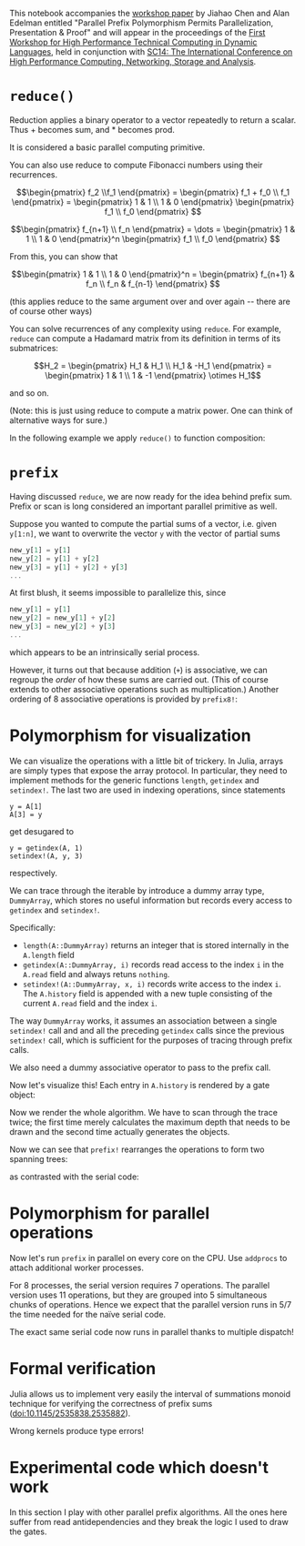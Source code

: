 


This notebook accompanies the [workshop paper](http://jiahao.github.io/parallel-prefix/) by Jiahao Chen and Alan Edelman entitled "Parallel Prefix Polymorphism Permits Parallelization, Presentation & Proof" and will appear in the proceedings of the [First Workshop for High Performance Technical Computing in Dynamic Languages](http://jiahao.github.io/hptcdl-sc14/), held in conjunction with [SC14: The International Conference on High Performance Computing, Networking, Storage and Analysis](http://sc14.supercomputing.org/).



# `reduce()`

Reduction applies a binary operator to a vector repeatedly to return a scalar. Thus + becomes sum, and * becomes prod.

It is considered a basic parallel computing primitive.



You can also use reduce to compute Fibonacci numbers using their recurrences.

$$\begin{pmatrix} f_2 \\f_1 \end{pmatrix} = \begin{pmatrix} f_1 + f_0 \\ f_1 \end{pmatrix}
= \begin{pmatrix} 1 & 1 \\ 1 & 0 \end{pmatrix} \begin{pmatrix} f_1 \\ f_0 \end{pmatrix} $$

$$\begin{pmatrix} f_{n+1} \\ f_n \end{pmatrix} = \dots
= \begin{pmatrix} 1 & 1 \\ 1 & 0 \end{pmatrix}^n \begin{pmatrix} f_1 \\ f_0 \end{pmatrix} $$

From this, you can show that

$$\begin{pmatrix} 1 & 1 \\ 1 & 0 \end{pmatrix}^n  = \begin{pmatrix} f_{n+1} & f_n \\ f_n & f_{n-1} \end{pmatrix} $$

(this applies reduce to the same argument over and over again -- there are of course other ways)

You can solve recurrences of any complexity using `reduce`. For example, `reduce` can compute a Hadamard matrix from its definition in terms of its submatrices:

$$H_2 = \begin{pmatrix} H_1 & H_1 \\ H_1 & -H_1 \end{pmatrix} = \begin{pmatrix} 1 & 1 \\ 1 & -1 \end{pmatrix} \otimes H_1$$

and so on.

(Note: this is just using reduce to compute a matrix power.
One can think of alternative ways for sure.)

In the following example we apply `reduce()` to  function composition:

# `prefix`

Having discussed `reduce`, we are now ready for the idea behind prefix sum.
Prefix or scan is long considered an important parallel
primitive as well.

Suppose you wanted to compute the partial sums of a vector, i.e. given
`y[1:n]`, we want to overwrite the vector `y` with the vector of partial sums

```julia
new_y[1] = y[1]
new_y[2] = y[1] + y[2]
new_y[3] = y[1] + y[2] + y[3]
...
```

At first blush, it seems impossible to parallelize this, since

```julia
new_y[1] = y[1]
new_y[2] = new_y[1] + y[2]
new_y[3] = new_y[2] + y[3]
...
```

which appears to be an intrinsically serial process.

However, it turns out that because addition (`+`) is associative, we can regroup the _order_ of how these sums are carried out. (This of course extends to other associative operations such as multiplication.) Another ordering of 8 associative operations is provided by `prefix8!`:

# Polymorphism for visualization

We can visualize the operations with a little bit of trickery. In Julia, arrays are simply types that expose the array protocol. In particular, they need to implement  methods for the generic functions `length`, `getindex` and `setindex!`. The last two are used in indexing operations, since statements

    y = A[1]
    A[3] = y
    
get desugared to

    y = getindex(A, 1)
    setindex!(A, y, 3)
    
respectively.

We can trace through the iterable by introduce a dummy array type, `DummyArray`, which stores no useful information but records every access to `getindex` and `setindex!`.

Specifically:

- `length(A::DummyArray)` returns an integer that is stored internally in the `A.length` field
- `getindex(A::DummyArray, i)` records read access to the index `i` in the `A.read` field and always retuns `nothing`.
- `setindex!(A::DummyArray, x, i)` records write access to the index `i`. The `A.history` field is appended with a new tuple consisting of the current `A.read` field and the index `i`. 

The way `DummyArray` works, it assumes an association between a single `setindex!` call and and all the preceding `getindex` calls since the previous `setindex!` call, which is sufficient for the purposes of tracing through prefix calls.

We also need a dummy associative operator to pass to the prefix call.

Now let's visualize this! Each entry in `A.history` is rendered by a gate object:

Now we render the whole algorithm. We have to scan through the trace twice; the first time merely calculates the maximum depth that needs to be drawn and the second time actually generates the objects.

Now we can see that `prefix!` rearranges the operations to form two spanning trees:

as contrasted with the serial code:

# Polymorphism for parallel operations

Now let's run `prefix` in parallel on every core on the CPU. Use `addprocs` to attach additional worker processes.

For 8 processes, the serial version requires 7 operations. The parallel version uses 11 operations, but they are grouped into 5 simultaneous chunks of operations. Hence we expect that the parallel version runs in 5/7 the time needed for the naïve serial code.

The exact same serial code now runs in parallel thanks to multiple dispatch!

# Formal verification

Julia allows us to implement very easily the interval of summations monoid technique for verifying the correctness of prefix sums ([doi:10.1145/2535838.2535882](http://dx.doi.org/10.1145/2535838.2535882)).

Wrong kernels produce type errors!

# Experimental code which doesn't work

In this section I play with other parallel prefix algorithms. All the ones here suffer from read antidependencies and they break the logic I used to draw the gates.
